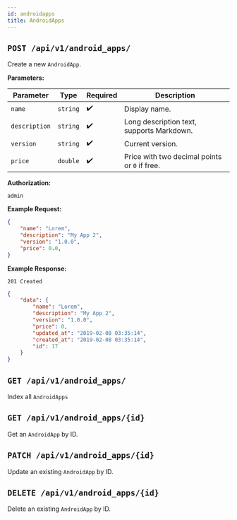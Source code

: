 ```yaml
---
id: androidapps
title: AndroidApps
---
```


## `POST /api/v1/android_apps/`

Create a new `AndroidApp`.

**Parameters:**

| Parameter     | Type     | Required | Description                                   |
| ------------- | -------- | -------- | --------------------------------------------- |
| `name`        | `string` | ✔️       | Display name.                                 |
| `description` | `string` | ✔️       | Long description text, supports Markdown.     |
| `version`     | `string` | ✔️       | Current version.                              |
| `price`       | `double` | ✔️       | Price with two decimal points or `0` if free. |

**Authorization:**

`admin`

**Example Request:**

```json
{
    "name": "Lorem",
    "description": "My App 2",
    "version": "1.0.0",
    "price": 0.0,
}
```

**Example Response:**

```http
201 Created
```

```json
{
    "data": {
        "name": "Lorem",
        "description": "My App 2",
        "version": "1.0.0",
        "price": 0,
        "updated_at": "2019-02-08 03:35:14",
        "created_at": "2019-02-08 03:35:14",
        "id": 17
    }
}
```

## `GET /api/v1/android_apps/`

Index all `AndroidApps`

## `GET /api/v1/android_apps/{id}`

Get an `AndroidApp` by ID.

## `PATCH /api/v1/android_apps/{id}`

Update an existing `AndroidApp` by ID.

## `DELETE /api/v1/android_apps/{id}`

Delete an existing `AndroidApp` by ID.
